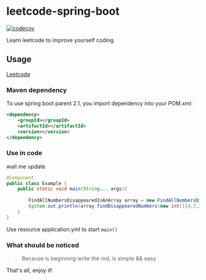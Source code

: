 leetcode-spring-boot
===================


[![codecov](https://codecov.io/gh/hatakawas/redlock-spring-boot/branch/master/graph/badge.svg)](https://codecov.io/gh/hatakawas/redlock-spring-boot)

Learn leetcode to improve yourself coding.

## Usage

[Leetcode](https://leetcode.com/problems)

### Maven dependency

To use spring boot parent 2.1, you import dependency into your POM.xml:
````xml
<dependency>
    <groupId></groupId>
    <artifactId></artifactId>
    <version></version>
</dependency>
````

### Use in code

wait me update

```java
@Component
public class Example {
    public static void main(String... args){
 
        FindAllNumbersDisappearedInAnArray array = new FindAllNumbersDisappearedInAnArray();
        System.out.println(array.findDisappearedNumbers(new int[]{4,3,2,7,8,2,3,1}));
    } 
}
```

 Use resource application.yml to start `main()`

### What should be noticed

> Because is beginning write the md, is simple &&  easy

That's all, enjoy it!